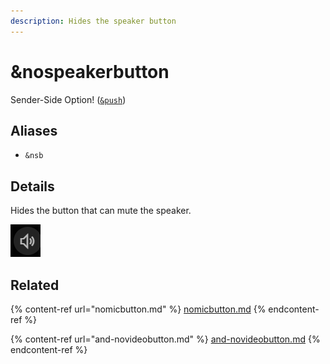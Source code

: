 ```yaml
---
description: Hides the speaker button
---
```


# \&nospeakerbutton

Sender-Side Option! ([`&push`](../../source-settings/push.md))

## Aliases

* `&nsb`

## Details

Hides the button that can mute the speaker.

![](<../../.gitbook/assets/image (140).png>)

## Related

{% content-ref url="nomicbutton.md" %}
[nomicbutton.md](nomicbutton.md)
{% endcontent-ref %}

{% content-ref url="and-novideobutton.md" %}
[and-novideobutton.md](and-novideobutton.md)
{% endcontent-ref %}
